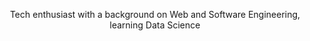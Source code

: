 <p align="center">
   Tech enthusiast with a background on Web and Software Engineering, learning Data Science 
</p>

